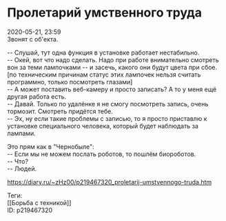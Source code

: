 Пролетарий умственного труда
=============================

   
 2020-05-21, 23:59   
  Звонят с об'екта.   
   
 -- Слушай, тут одна функция в установке работает нестабильно.   
 -- Окей, вот что надо сделать. Надо при работе внимательно смотреть вон за теми лампочками -- и засечь, какого они будут цвета при сбое. [по техническим причинам статус этих лампочек нельзя считать программно, только посмотреть глазами]   
 -- А может поставить веб-камеру и просто записать? А то у меня ещё другая работа есть.   
 -- Давай. Только по удалёнке я не смогу посмотреть запись, очень тормозит. Смотреть придётся тебе.   
 -- Эх, ну если такие проблемы с записью, то я просто приставлю к установке специального человека, который будет наблюдать за лампами.   
   
 Это прям как в "Чернобыле":   
 -- Если мы не можем послать роботов, то пошлём биороботов.   
 -- Что?   
 -- Людей.   
    
 <https://diary.ru/~zHz00/p219467320_proletarij-umstvennogo-truda.htm>   
   
 Теги:   
 [[Борьба с техникой]]   
 ID: p219467320